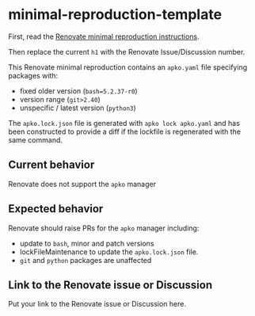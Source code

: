 # minimal-reproduction-template

First, read the [Renovate minimal reproduction instructions](https://github.com/renovatebot/renovate/blob/main/docs/development/minimal-reproductions.md).

Then replace the current `h1` with the Renovate Issue/Discussion number.

This Renovate minimal reproduction contains an `apko.yaml` file specifying packages with:
 - fixed older version (`bash=5.2.37-r0`)
 - version range (`git>2.40`)
 - unspecific / latest version (`python3`)

The `apko.lock.json` file is generated with `apko lock apko.yaml` and has been constructed to provide a diff if the lockfile is regenerated with the same command.

## Current behavior

Renovate does not support the `apko` manager

## Expected behavior

Renovate should raise PRs for the `apko` manager including:

- update to `bash`, minor and patch versions
- lockFileMaintenance to update the `apko.lock.json` file.
- `git` and `python` packages are unaffected


## Link to the Renovate issue or Discussion

Put your link to the Renovate issue or Discussion here.
